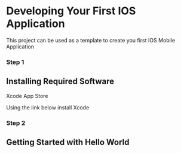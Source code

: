# Developing Your First IOS Application

This project can be used as a template to create you first IOS Mobile Application

### Step 1

## Installing Required Software

  Xcode
  App Store
  
  Using the link below install Xcode
  
### Step 2

## Getting Started with Hello World
